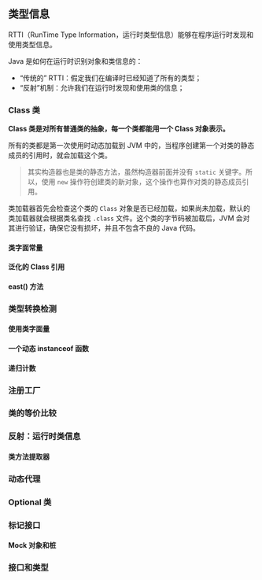 ## 类型信息 ##

RTTI（RunTime Type Information，运行时类型信息）能够在程序运行时发现和使用类型信息。

 Java 是如何在运行时识别对象和类信息的：

- “传统的” RTTI：假定我们在编译时已经知道了所有的类型；
- “反射”机制：允许我们在运行时发现和使用类的信息；

### Class 类 ###

**Class 类是对所有普通类的抽象，每一个类都能用一个 Class 对象表示。**

所有的类都是第一次使用时动态加载到 JVM 中的，当程序创建第一个对类的静态成员的引用时，就会加载这个类。

> 其实构造器也是类的静态方法，虽然构造器前面并没有 `static` 关键字。所以，使用 `new` 操作符创建类的新对象，这个操作也算作对类的静态成员引用。

类加载器首先会检查这个类的 `Class` 对象是否已经加载，如果尚未加载，默认的类加载器就会根据类名查找 `.class` 文件。这个类的字节码被加载后，JVM 会对其进行验证，确保它没有损坏，并且不包含不良的 Java 代码。

#### 类字面常量 ####



#### 泛化的 Class 引用 ####



#### east() 方法 ####



### 类型转换检测 ###



#### 使用类字面量 ####



#### 一个动态 instanceof 函数 ####



#### 递归计数 ####



### 注册工厂 ###



### 类的等价比较 ###



### 反射：运行时类信息 ###



#### 类方法提取器 ####



### 动态代理 ###



### Optional 类 ###



### 标记接口 ###



#### Mock 对象和桩 ####



### 接口和类型 ###


